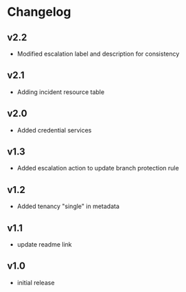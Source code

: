 # Changelog

## v2.2

- Modified escalation label and description for consistency

## v2.1

- Adding incident resource table

## v2.0

- Added credential services

## v1.3

- Added escalation action to update branch protection rule

## v1.2

- Added tenancy "single" in metadata

## v1.1

- update readme link

## v1.0

- initial release
